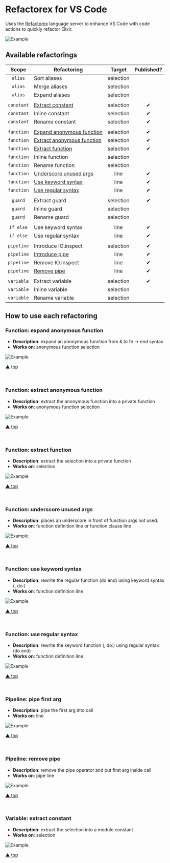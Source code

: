 # Refactorex for VS Code

Uses the [Refactorex](https://github.com/gp-pereira/refactorex) language server to 
enhance VS Code with code actions to quickly refactor Elixir. 

![Example](https://github.com/gp-pereira/refactorex-vscode/blob/main/assets/examples/readme.gif?raw=true)

## Available refactorings

| Scope | Refactoring | Target | Published? |
| :-: | - | :-: | :-: |
| `alias` | Sort aliases | selection | |
| `alias` | Merge aliases | selection | |
| `alias` | Expand aliases | selection | |
| | | |
| `constant` | [Extract constant](#variable-extract-constant) | selection | ✔ |
| `constant` | Inline constant | selection | ✔ |
| `constant` | Rename constant | selection | ✔ |
| | | |
| `function` | [Expand anonymous function](#function-expand-anonymous-function)  | selection | ✔ |
| `function` | [Extract anonymous function](#function-extract-anonymous-function)  | selection | ✔ |
| `function` | [Extract function](#function-extract-function)  | selection | ✔ |
| `function` | Inline function | selection |
| `function` | Rename function | selection |
| `function` | [Underscore unused args](#function-underscore-unused-args)  | line | ✔ |
| `function` | [Use keyword syntax](#function-use-keyword-syntax)  | line | ✔ |
| `function` | [Use regular syntax](#function-use-regular-syntax)  | line | ✔ |
| | | |
| `guard` | Extract guard | selection | ✔ |
| `guard` | Inline guard | selection | |
| `guard` | Rename guard | selection | |
| | | |
| `if else` | Use keyword syntax | line | ✔ |
| `if else` | Use regular syntax | line | ✔ |
| | | |
| `pipeline` | Introduce IO.inspect | selection | ✔ |
| `pipeline` | [Introduce pipe](#pipeline-pipe-first-arg) | line |  ✔ |
| `pipeline` | Remove IO.inspect | line | ✔ |
| `pipeline` | [Remove pipe](#pipeline-remove-pipe) | line | ✔ |
| | | |
| `variable` | Extract variable | selection | ✔ |
| `variable` | Inline variable | selection |
| `variable` | Rename variable | selection |

## How to use each refactoring

### Function: expand anonymous function

* __Description__: expand an anonymous function from & to fn -> end syntax
* __Works on__: anonymous function selection

![Example](https://github.com/gp-pereira/refactorex-vscode/blob/main/assets/examples/function/expand_anonymous_function.gif?raw=true)

[▲ top](#available-refactorings)

<br>

### Function: extract anonymous function

* __Description__: extract the anonymous function into a private function
* __Works on__: anonymous function selection

![Example](https://github.com/gp-pereira/refactorex-vscode/blob/main/assets/examples/function/extract_anonymous_function.gif?raw=true)


[▲ top](#available-refactorings)

<br>

### Function: extract function

* __Description__: extract the selection into a private function
* __Works on__: selection

![Example](https://github.com/gp-pereira/refactorex-vscode/blob/main/assets/examples/function/extract_function.gif?raw=true)

[▲ top](#available-refactorings)

<br>

### Function: underscore unused args

* __Description__: places an underscore in front of function args not used.
* __Works on__: function definition line or function clause line

![Example](https://github.com/gp-pereira/refactorex-vscode/blob/main/assets/examples/function/underscore_unused_args.gif?raw=true)

[▲ top](#available-refactorings)

<br>

### Function: use keyword syntax

* __Description__: rewrite the regular function (do end) using keyword syntax (, do:)
* __Works on__: function definition line

![Example](https://github.com/gp-pereira/refactorex-vscode/blob/main/assets/examples/function/use_keyword_syntax.gif?raw=true)

[▲ top](#available-refactorings)

<br>

### Function: use regular syntax

* __Description__: rewrite the keyword function (, do:) using regular syntax (do end)
* __Works on__: function definition line

![Example](https://github.com/gp-pereira/refactorex-vscode/blob/main/assets/examples/function/use_regular_syntax.gif?raw=true)

[▲ top](#available-refactorings)

<br>

### Pipeline: pipe first arg

* __Description__: pipe the first arg into call
* __Works on__: line

![Example](https://github.com/gp-pereira/refactorex-vscode/blob/main/assets/examples/pipeline/pipe_first_arg.gif?raw=true)

[▲ top](#available-refactorings)

<br>

### Pipeline: remove pipe

* __Description__: remove the pipe operator and put first arg inside call
* __Works on__: pipe line

![Example](https://github.com/gp-pereira/refactorex-vscode/blob/main/assets/examples/pipeline/remove_pipe.gif?raw=true)

[▲ top](#available-refactorings)

<br>

### Variable: extract constant

* __Description__: extract the selection into a module constant
* __Works on__: selection

![Example](https://github.com/gp-pereira/refactorex-vscode/blob/main/assets/examples/variable/extract_constant.gif?raw=true)

[▲ top](#available-refactorings)

<br>
